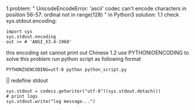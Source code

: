 1.problem: " UnicodeEncodeError: 'ascii' codec can't encode characters in position 56-57: ordinal not in range(128) " in Python3
  solution: 
  1.1 check sys.stdout.encoding:
  ```
  import sys
  sys.stdout.encoding 
  out >> # 'ANSI_X3.4-1968'
  ```
  this encoding set cannot print out Chinese
  1.2 use PYTHONIOENCODING to solve this problem
  run python script as following format
  ```
  PYTHONIOENCODING=utf-8 python python_script.py
  ```
  ||
  redefine stdout
  ```
  sys.stdout = codecs.getwriter("utf-8")(sys.stdout.detach())
  # print logs
  sys.stdout.write("log message...")
  ```
